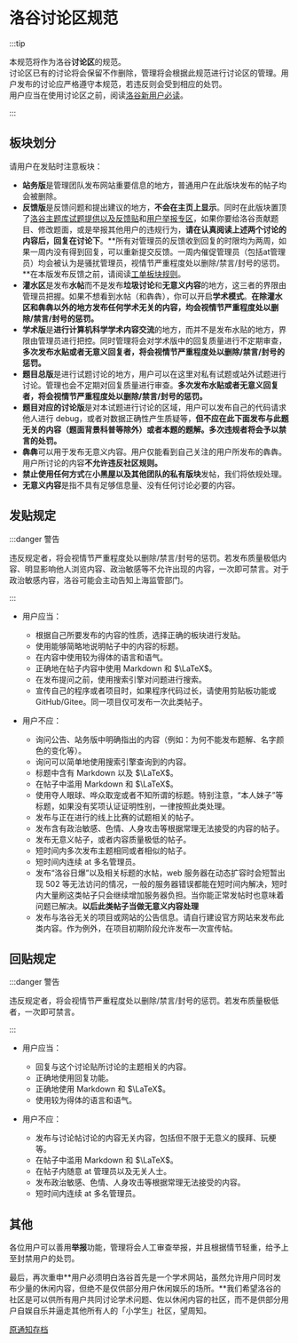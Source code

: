 # 洛谷讨论区规范

:::tip

本规范将作为洛谷**讨论区**的规范。  
讨论区已有的讨论将会保留不作删除，管理将会根据此规范进行讨论区的管理。用户发布的讨论应严格遵守本规范，若违反则会受到相应的处罚。  
用户应当在使用讨论区之前，阅读[洛谷新用户必读](https://www.luogu.com.cn/discuss/241461)。

:::

## 板块划分

请用户在发贴时注意板块：

- **站务版**是管理团队发布网站重要信息的地方，普通用户在此版块发布的帖子均会被删除。
- **反馈版**是反馈问题和提出建议的地方，**不会在主页上显示**。同时在此版块置顶了[洛谷主题库试题提供以及反馈贴](https://www.luogu.com.cn/discuss/183512)和[用户举报专区](https://www.luogu.com.cn/discuss/41033)，如果你要给洛谷贡献题目、修改题面，或是举报其他用户的违规行为，**请在认真阅读上述两个讨论的内容后，回复在讨论下**。**所有对管理员的反馈收到回复的时限均为两周，如果一周内没有得到回复，可以重新提交反馈。一周内催促管理员（包括at管理员）均会被认为是骚扰管理员，视情节严重程度处以删除/禁言/封号的惩罚。**在本版发布反馈之前，请阅读[工单板块规则](https://www.luogu.com.cn/discuss/9779)。
- **灌水区**是发布**水帖**而不是发布**垃圾讨论**和**无意义内容**的地方，这三者的界限由管理员把握。如果不想看到水帖（和犇犇），你可以开启**学术模式**。**在除灌水区和犇犇以外的地方发布任何学术无关的内容，均会视情节严重程度处以删除/禁言/封号的惩罚。**
- **学术版**是**进行计算机科学学术内容交流**的地方，而并不是发布水贴的地方，界限由管理员进行把控。同时管理将会对学术版中的回复质量进行不定期审查，**多次发布水贴或者无意义回复者，将会视情节严重程度处以删除/禁言/封号的惩罚。**
- **题目总版**是进行试题讨论的地方，用户可以在这里对私有试题或站外试题进行讨论。管理也会不定期对回复质量进行审查。**多次发布水贴或者无意义回复者，将会视情节严重程度处以删除/禁言/封号的惩罚。**
- **题目对应的讨论版**是对本试题进行讨论的区域，用户可以发布自己的代码请求他人进行 debug，或者对数据正确性产生质疑等，**但不应在此下面发布与此题无关的内容（题面背景科普等除外）或者本题的题解。多次违规者将会予以禁言的处罚。**
- **犇犇**可以用于发布无意义内容。用户仅能看到自己关注的用户所发布的犇犇。用户所讨论的内容**不允许违反社区规则。**
- **禁止使用任何方式**在**小黑屋以及其他团队的私有版块**发帖，我们将依规处理。
- **无意义内容**是指不具有足够信息量、没有任何讨论必要的内容。

## 发贴规定

:::danger 警告

违反规定者，将会视情节严重程度处以删除/禁言/封号的惩罚。若发布质量极低内容、明显影响他人浏览内容、政治敏感等不允许出现的内容，一次即可禁言。对于政治敏感内容，洛谷可能会主动告知上海监管部门。

:::

- 用户应当：
  - 根据自己所要发布的内容的性质，选择正确的板块进行发贴。
  - 使用能够简略地说明帖子中的内容的标题。
  - 在内容中使用较为得体的语言和语气。
  - 正确地在帖子内容中使用 Markdown 和 $\LaTeX$。
  - 在发布提问之前，使用搜索引擎对问题进行搜索。
  - 宣传自己的程序或者项目时，如果程序代码过长，请使用剪贴板功能或 GitHub/Gitee。同一项目仅可发布一次此类帖子。

- 用户不应：
  - 询问公告、站务版中明确指出的内容（例如：为何不能发布题解、名字颜色的变化等）。
  - 询问可以简单地使用搜索引擎查询到的内容。
  - 标题中含有 Markdown 以及 $\LaTeX$。
  - 在帖子中滥用 Markdown 和 $\LaTeX$。
  - 使用夺人眼球、哗众取宠或者不知所谓的标题。特别注意，“本人妹子”等标题，如果没有奖项认证证明性别，一律按照此类处理。
  - 发布与正在进行的线上比赛的试题相关的帖子。
  - 发布含有政治敏感、色情、人身攻击等根据常理无法接受的内容的帖子。
  - 发布无意义帖子，或者内容质量极低的帖子。
  - 短时间内多次发布主题相同或者相似的帖子。
  - 短时间内连续 at 多名管理员。
  - 发布“洛谷日爆”以及相关标题的水帖，web 服务器在动态扩容时会短暂出现 502 等无法访问的情况，一般的服务器错误都能在短时间内解决，短时内大量刷这类帖子只会继续增加服务器负担。当你能正常发帖时也意味着问题已解决。**以后此类帖子当做无意义内容处理**
  - 发布与洛谷无关的项目或网站的公告信息。请自行建设官方网站来发布此类内容。作为例外，在项目初期阶段允许发布一次宣传帖。

## 回贴规定

:::danger 警告

 违反规定者，将会视情节严重程度处以删除/禁言/封号的惩罚。若发布质量极低者，一次即可禁言。

:::

- 用户应当：

  - 回复与这个讨论贴所讨论的主题相关的内容。
  - 正确地使用回复功能。
  - 正确地使用 Markdown 和 $\LaTeX$。
  - 使用较为得体的语言和语气。

- 用户不应：

  - 发布与讨论帖讨论的内容无关内容，包括但不限于无意义的膜拜、玩梗等。
  - 在帖子中滥用 Markdown 和 $\LaTeX$。
  - 在帖子内随意 at 管理员以及无关人士。
  - 发布政治敏感、色情、人身攻击等根据常理无法接受的内容。
  - 短时间内连续 at 多名管理员。

## 其他

各位用户可以善用**举报**功能，管理将会人工审查举报，并且根据情节轻重，给予上至封禁用户的处罚。

最后，再次重申**用户必须明白洛谷首先是一个学术网站，虽然允许用户同时发布少量的休闲内容，但绝不是仅供部分用户休闲娱乐的场所。**我们希望洛谷的社区是可以供所有用户共同讨论学术问题、佐以休闲内容的社区，而不是供部分用户自娱自乐并逼走其他所有人的「小学生」社区，望周知。

[原通知存档](https://www.luogu.com.cn/paste/ci6j327m)
